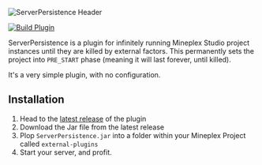 ![ServerPersistence Header](https://i.imgur.com/5zPJx7X.png)

[![Build Plugin](https://github.com/PlexPrison/ServerPersistence/actions/workflows/build.yml/badge.svg)](https://github.com/PlexPrison/ServerPersistence/actions/workflows/build.yml)

ServerPersistence is a plugin for infinitely running Mineplex Studio project instances until they are killed by external
factors. This permanently sets the project into `PRE_START` phase (meaning it will last forever, until killed).

It's a very simple plugin, with no configuration.

## Installation

1. Head to the [latest release](https://github.com/PlexPrison/ServerPersistence/releases) of the plugin
2. Download the Jar file from the latest release
3. Plop `ServerPersistence.jar` into a folder within your Mineplex Project called `external-plugins`
4. Start your server, and profit.